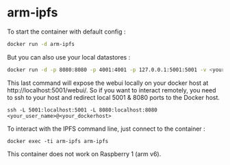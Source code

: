 # arm-ipfs

To start the container with default config :
```bash
docker run -d arm-ipfs 
```

But you can also use your local datastores :
```bash
docker run -d -p 8080:8080 -p 4001:4001 -p 127.0.0.1:5001:5001 -v <your local ipfs folder>:/data/ipfs arm-ipfs
```

This last command will expose the webui locally on your docker host at http://localhost:5001/webui/. So if you want to interact remotely, you need to ssh to your host and redirect local 5001 & 8080 ports to the Docker host.
```
ssh -L 5001:localhost:5001 -L 8080:localhost:8080 <your_user_name>@<your_dockerhost>
```

To interact with the IPFS command line, just connect to the container :
```
docker exec -ti arm-ipfs arm-ipfs
```

This container does not work on Raspberry 1 (arm v6).
